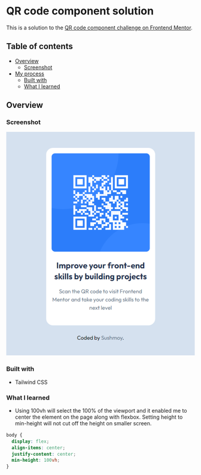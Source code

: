 # QR code component solution

This is a solution to the [QR code component challenge on Frontend Mentor](https://www.frontendmentor.io/challenges/qr-code-component-iux_sIO_H).

## Table of contents

- [Overview](#overview)
  - [Screenshot](#screenshot)
- [My process](#my-process)
  - [Built with](#built-with)
  - [What I learned](#what-i-learned)

## Overview

### Screenshot

![](./images/screenshot.png)

### Built with

- Tailwind CSS

### What I learned

- Using 100vh will select the 100% of the viewport and it enabled me to center the element on the page along with flexbox. Setting height to min-height will not cut off the height on smaller screen.

```css
body {
  display: flex;
  align-items: center;
  justify-content: center;
  min-height: 100vh;
}

```

